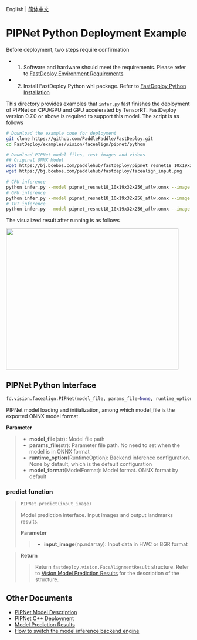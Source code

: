 English | [简体中文](README_CN.md)
# PIPNet Python Deployment Example

Before deployment, two steps require confirmation

- 1. Software and hardware should meet the requirements. Please refer to [FastDeploy  Environment Requirements](../../../../../docs/en/build_and_install/download_prebuilt_libraries.md)  
- 2. Install FastDeploy Python whl package. Refer to [FastDeploy Python Installation](../../../../../docs/en/build_and_install/download_prebuilt_libraries.md)

This directory provides examples that `infer.py` fast finishes the deployment of PIPNet on CPU/GPU and GPU accelerated by TensorRT. FastDeploy version 0.7.0 or above is required to support this model. The script is as follows

```bash
# Download the example code for deployment
git clone https://github.com/PaddlePaddle/FastDeploy.git
cd FastDeploy/examples/vision/facealign/pipnet/python

# Download PIPNet model files, test images and videos
## Original ONNX Model
wget https://bj.bcebos.com/paddlehub/fastdeploy/pipnet_resnet18_10x19x32x256_aflw.onnx
wget https://bj.bcebos.com/paddlehub/fastdeploy/facealign_input.png

# CPU inference
python infer.py --model pipnet_resnet18_10x19x32x256_aflw.onnx --image facealign_input.png --device cpu
# GPU inference
python infer.py --model pipnet_resnet18_10x19x32x256_aflw.onnx --image facealign_input.png --device gpu
# TRT inference
python infer.py --model pipnet_resnet18_10x19x32x256_aflw.onnx --image facealign_input.png --device gpu --backend trt
```

The visualized result after running is as follows

<div width="500">
<img width="470" height="384" float="left" src="https://user-images.githubusercontent.com/67993288/200761400-08491112-56c3-470f-87ac-87be805d5658.jpg">
</div>

## PIPNet Python Interface 

```python
fd.vision.facealign.PIPNet(model_file, params_file=None, runtime_option=None, model_format=ModelFormat.ONNX)
```

PIPNet model loading and initialization, among which model_file is the exported ONNX model format.

**Parameter**

> * **model_file**(str): Model file path 
> * **params_file**(str): Parameter file path. No need to set when the model is in ONNX format
> * **runtime_option**(RuntimeOption): Backend inference configuration. None by default, which is the default configuration
> * **model_format**(ModelFormat): Model format. ONNX format by default

### predict function

> ```python
> PIPNet.predict(input_image)
> ```
>
> Model prediction interface. Input images and output landmarks results.
>
> **Parameter**
>
> > * **input_image**(np.ndarray): Input data in HWC or BGR format

> **Return**
>
> > Return `fastdeploy.vision.FaceAlignmentResult` structure. Refer to [Vision Model Prediction Results](../../../../../docs/api/vision_results/) for the description of the structure.


## Other Documents

- [PIPNet Model Description](..)
- [PIPNet C++ Deployment](../cpp)
- [Model Prediction Results](../../../../../docs/api/vision_results/)
- [How to switch the model inference backend engine](../../../../../docs/en/faq/how_to_change_backend.md)
